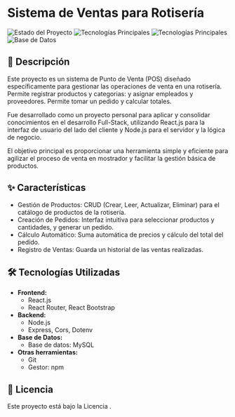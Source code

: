 # Sistema de Ventas para Rotisería

![Estado del Proyecto](https://img.shields.io/badge/Estado%20del%20Proyecto-%20Completado%20-blue)
![Tecnologías Principales](https://img.shields.io/badge/Frontend-React.js-61DAFB?logo=react&logoColor=white)
![Tecnologías Principales](https://img.shields.io/badge/Backend-Node.js-339933?logo=node.js&logoColor=white)
![Base de Datos](https://img.shields.io/badge/Base%20de%20Datos-[MySQL]-00758F?logo=mysql&logoColor=white) 

## 📝 Descripción

Este proyecto es un sistema de Punto de Venta (POS) diseñado específicamente para gestionar las operaciones de venta en una rotisería. Permite registrar productos y categorias: y asignar empleados y proveedores. Permite tomar un pedido y calcular totales.

Fue desarrollado como un proyecto personal para aplicar y consolidar conocimientos en el desarrollo Full-Stack, utilizando React.js para la interfaz de usuario del lado del cliente y Node.js para el servidor y la lógica de negocio.

El objetivo principal es proporcionar una herramienta simple y eficiente para agilizar el proceso de venta en mostrador y facilitar la gestión básica de productos.

## ✨ Características

* Gestión de Productos: CRUD (Crear, Leer, Actualizar, Eliminar) para el catálogo de productos de la rotisería.
* Creación de Pedidos: Interfaz intuitiva para seleccionar productos y cantidades, y generar un pedido.
* Cálculo Automático: Suma automática de precios y cálculo del total del pedido.
* Registro de Ventas: Guarda un historial de las ventas realizadas.

## 🛠 Tecnologías Utilizadas

* **Frontend:**
    * React.js
    * React Router, React Bootstrap
* **Backend:**
    * Node.js
    * Express, Cors, Dotenv
* **Base de Datos:**
    * Base de datos: MySQL
* **Otras herramientas:**
    * Git
    * Gestor: npm

## 📄 Licencia

Este proyecto está bajo la Licencia .